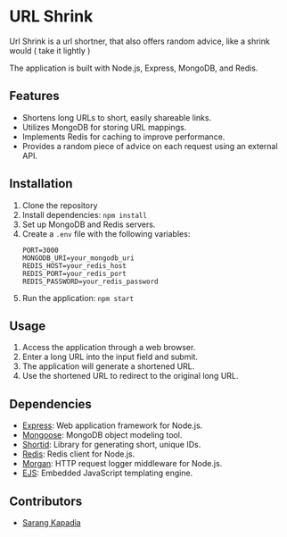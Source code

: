# URL Shrink

Url Shrink is a url shortner, that also offers random advice, like a shrink would ( take it lightly )

The application is built with Node.js, Express, MongoDB, and Redis.

## Features

- Shortens long URLs to short, easily shareable links.
- Utilizes MongoDB for storing URL mappings.
- Implements Redis for caching to improve performance.
- Provides a random piece of advice on each request using an external API.

## Installation

1. Clone the repository
2. Install dependencies: `npm install`
3. Set up MongoDB and Redis servers.
4. Create a `.env` file with the following variables:
    ```
    PORT=3000
    MONGODB_URI=your_mongodb_uri
    REDIS_HOST=your_redis_host
    REDIS_PORT=your_redis_port
    REDIS_PASSWORD=your_redis_password
    ```
5. Run the application: `npm start`

## Usage

1. Access the application through a web browser.
2. Enter a long URL into the input field and submit.
3. The application will generate a shortened URL.
4. Use the shortened URL to redirect to the original long URL.

## Dependencies

- [Express](https://www.npmjs.com/package/express): Web application framework for Node.js.
- [Mongoose](https://www.npmjs.com/package/mongoose): MongoDB object modeling tool.
- [Shortid](https://www.npmjs.com/package/shortid): Library for generating short, unique IDs.
- [Redis](https://www.npmjs.com/package/redis): Redis client for Node.js.
- [Morgan](https://www.npmjs.com/package/morgan): HTTP request logger middleware for Node.js.
- [EJS](https://www.npmjs.com/package/ejs): Embedded JavaScript templating engine.

## Contributors

- [Sarang Kapadia](https://github.com/sarangkapadia)

